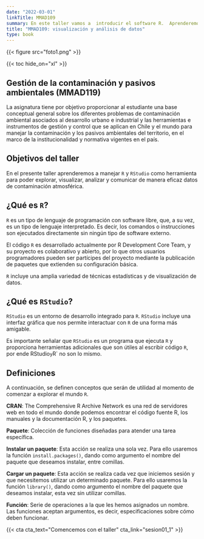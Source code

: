 ```yaml
---
date: "2022-03-01"
linkTitle: MMAD109
summary: En este taller vamos a  introducir el software R.  Aprenderemos herramientas básicas para la visualización y el análisis de datos. Finalmente, aprenderemos a realizar informes automáticos.
title: "MMAD109: visualización y análisis de datos"
type: book
---
```


{{< figure src="foto1.png" >}}

{{< toc hide_on="xl" >}}


##  Gestión de la contaminación y pasivos ambientales (MMAD119)

La asignatura tiene por objetivo proporcionar al estudiante una base conceptual general sobre los diferentes problemas de contaminación ambiental asociados al desarrollo urbano e industrial y las herramientas e instrumentos de gestión y control que se aplican en Chile y el mundo para manejar la contaminación y los pasivos ambientales del territorio, en el marco de la institucionalidad y normativa vigentes en el país.

## Objetivos del taller

En el presente taller aprenderemos a manejar `R` y `RStudio` como herramienta para poder explorar, visualizar, analizar y comunicar de manera eficaz datos de contaminación atmosférica. 

## ¿Qué es `R`?

`R`  es un tipo de lenguaje de programación con software libre, que, a su vez, es un tipo de lenguaje interpretado. Es decir, los comandos o instrucciones son ejecutados directamente sin ningún tipo de software externo.

El código `R`   es desarrollado actualmente por R Development Core Team, y su proyecto es colaborativo y abierto, por lo que otros usuarios programadores pueden ser partícipes del proyecto mediante la publicación de paquetes que extienden su configuración básica. 

`R`  incluye una amplia variedad de técnicas estadísticas y de visualización de datos.


## ¿Qué es `RStudio`?

`RStudio` es un entorno de desarrollo integrado para `R`. `RStudio` incluye una interfaz gráfica que nos permite interactuar con `R` de una forma más amigable. 

Es importante señalar que `RStudio` es un programa que ejecuta `R` y proporciona herramientas adicionales que son útiles al escribir código `R`, por ende RStudio` y `R` no son lo mismo.


## Definiciones

A continuación, se definen conceptos que serán de utilidad al momento de comenzar a explorar el mundo `R`.

**CRAN**:  The Comprehensive R Archive Network es una red de servidores web en todo el mundo donde podemos encontrar el código fuente R, los manuales y la documentación R, y los paquetes.

**Paquete**: Colección de funciones diseñadas para atender una tarea específica. 

**Instalar un paquete**: Esta acción se realiza una sola vez. Para ello usaremos la función `install.packages()`, dando como argumento el nombre del paquete que deseamos instalar, entre comillas. 

**Cargar  un paquete**: Esta acción se realiza cada vez que iniciemos sesión y que necesitemos utilizar un determinado paquete. Para ello usaremos la función `library()`, dando como argumento el nombre del paquete que deseamos instalar, esta vez sin utilizar comillas. 

**Función**: Serie de operaciones a la que les hemos asignados un nombre. Las funciones aceptan argumentos, es decir, especificaciones sobre cómo deben funcionar.


{{< cta cta_text="Comencemos con el taller" cta_link="sesion01_1" >}}


